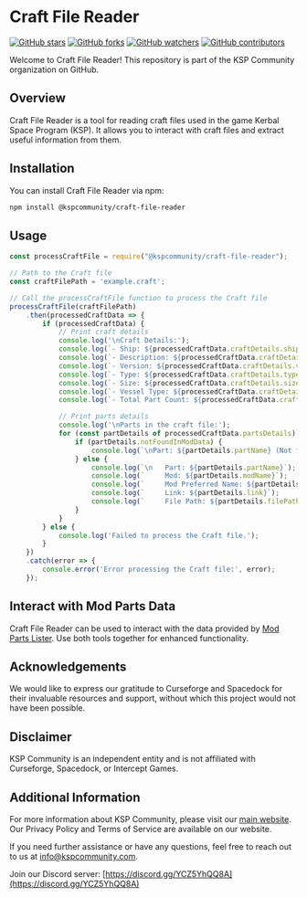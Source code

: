 # Craft File Reader

[![GitHub stars](https://img.shields.io/github/stars/kspcommunity/Craft-File-Reader?style=social)](https://github.com/kspcommunity/Craft-File-Reader/stargazers)
[![GitHub forks](https://img.shields.io/github/forks/kspcommunity/Craft-File-Reader?style=social)](https://github.com/kspcommunity/Craft-File-Reader/network)
[![GitHub watchers](https://img.shields.io/github/watchers/kspcommunity/Craft-File-Reader?style=social)](https://github.com/kspcommunity/Craft-File-Reader)
[![GitHub contributors](https://img.shields.io/github/contributors/kspcommunity/Craft-File-Reader)](https://github.com/kspcommunity/Craft-File-Reader/graphs/contributors)

Welcome to Craft File Reader! This repository is part of the KSP Community organization on GitHub.

## Overview

Craft File Reader is a tool for reading craft files used in the game Kerbal Space Program (KSP). It allows you to interact with craft files and extract useful information from them.

## Installation

You can install Craft File Reader via npm:

```bash
npm install @kspcommunity/craft-file-reader
```

## Usage

```javascript
const processCraftFile = require("@kspcommunity/craft-file-reader");

// Path to the Craft file
const craftFilePath = 'example.craft';

// Call the processCraftFile function to process the Craft file
processCraftFile(craftFilePath)
    .then(processedCraftData => {
        if (processedCraftData) {
            // Print craft details
            console.log('\nCraft Details:');
            console.log(`- Ship: ${processedCraftData.craftDetails.ship}`);
            console.log(`- Description: ${processedCraftData.craftDetails.description}`);
            console.log(`- Version: ${processedCraftData.craftDetails.version}`);
            console.log(`- Type: ${processedCraftData.craftDetails.type}`);
            console.log(`- Size: ${processedCraftData.craftDetails.size}`);
            console.log(`- Vessel Type: ${processedCraftData.craftDetails.vesselType}`);
            console.log(`- Total Part Count: ${processedCraftData.craftDetails.totalPartCount}`);

            // Print parts details
            console.log('\nParts in the craft file:');
            for (const partDetails of processedCraftData.partsDetails) {
                if (partDetails.notFoundInModData) {
                    console.log(`\nPart: ${partDetails.partName} (Not found in mod parts data)`);
                } else {
                    console.log(`\n   Part: ${partDetails.partName}`);
                    console.log(`     Mod: ${partDetails.modName}`);
                    console.log(`     Mod Preferred Name: ${partDetails.preferredName}`);
                    console.log(`     Link: ${partDetails.link}`);
                    console.log(`     File Path: ${partDetails.filePath}`);
                }
            }
        } else {
            console.log('Failed to process the Craft file.');
        }
    })
    .catch(error => {
        console.error('Error processing the Craft file:', error);
    });
```

## Interact with Mod Parts Data

Craft File Reader can be used to interact with the data provided by [Mod Parts Lister](https://github.com/kspcommunity/Mod-Parts-Lister). Use both tools together for enhanced functionality.

## Acknowledgements

We would like to express our gratitude to Curseforge and Spacedock for their invaluable resources and support, without which this project would not have been possible.

## Disclaimer

KSP Community is an independent entity and is not affiliated with Curseforge, Spacedock, or Intercept Games.

## Additional Information

For more information about KSP Community, please visit our [main website](https://kspcommunity.com). Our Privacy Policy and Terms of Service are available on our website.

If you need further assistance or have any questions, feel free to reach out to us at [info@kspcommunity.com](mailto:info@kspcommunity.com).

Join our Discord server: [https://discord.gg/YCZ5YhQQ8A](https://discord.gg/YCZ5YhQQ8A)